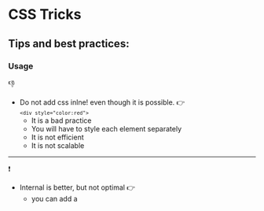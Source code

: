 # CSS Tricks 

## Tips and best practices:

### Usage

:-1:

* Do not add css inlne! even though it is possible. :point_right: <code> ```<div style="color:red">``` </code>
    * It is a bad practice 
    * You will have to style each element separately
    * It is not efficient
    * It is not scalable

**************************

:exclamation:

* Internal is better, but not optimal :point_right: <code>  <style></style> </code>
    * you can add a <style> tag to the HTML where the elements will be styled, but it can only be used in one file
    * Which will make the the file larger

**************************

:thumbsup:

* External is the Best :point_right: <code> <link href="style.css"> </code>
    * Keeps the styles separate from HTML
    * Improve readability and reusability

